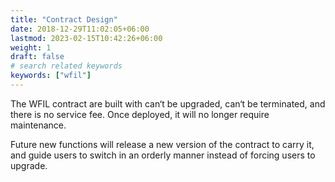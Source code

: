 ```yaml
---
title: "Contract Design"
date: 2018-12-29T11:02:05+06:00
lastmod: 2023-02-15T10:42:26+06:00
weight: 1
draft: false
# search related keywords
keywords: ["wfil"]
---
```


The WFIL contract are built with can‘t be upgraded, can‘t be terminated, and there is no service fee. Once deployed, it will no longer require maintenance.

Future new functions will release a new version of the contract to carry it, and guide users to switch in an orderly manner instead of forcing users to upgrade.
